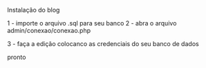 Instalação do blog

1 - importe o arquivo .sql para seu banco
2 - abra o arquivo admin/conexao/conexao.php

3 - faça a edição colocanco as credenciais do seu banco de dados

pronto
